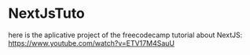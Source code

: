 # NextJsTuto
here is the aplicative project of the freecodecamp tutorial about NextJS:
https://www.youtube.com/watch?v=ETV17M4SauU


